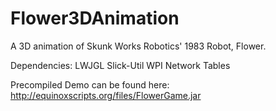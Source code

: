 Flower3DAnimation
=================

A 3D animation of Skunk Works Robotics' 1983 Robot, Flower.

Dependencies:
LWJGL
Slick-Util
WPI Network Tables

Precompiled Demo can be found here:
http://equinoxscripts.org/files/FlowerGame.jar
